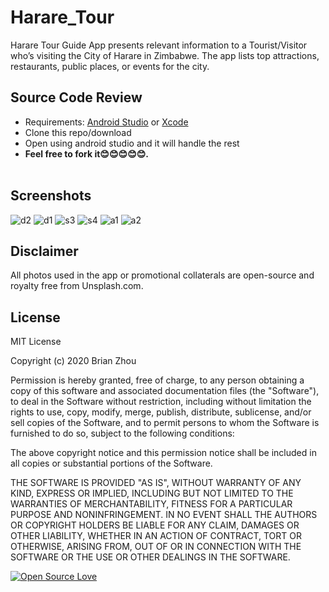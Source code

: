 # Harare_Tour
Harare Tour Guide App presents relevant information to a Tourist/Visitor who’s visiting the City of Harare in Zimbabwe. 
The app lists top attractions, restaurants, public places, or events for the city.

## Source Code Review
* Requirements: [Android Studio](https://developer.android.com/studio/) or [Xcode](https://developer.apple.com/xcode/)<br />
* Clone this repo/download 
* Open using android studio and it will handle the rest
* **Feel free to fork it😊😊😊😊😊.**<br /><br />


## Screenshots
![d2](https://user-images.githubusercontent.com/39838697/80272827-b4028f00-86c4-11ea-8f5b-fec9d003a54a.png)
![d1](https://user-images.githubusercontent.com/39838697/80272828-b664e900-86c4-11ea-8a79-26ea8bc0164e.png)
![s3](https://user-images.githubusercontent.com/39838697/80272716-d0ea9280-86c3-11ea-9599-73e272e24431.png)
![s4](https://user-images.githubusercontent.com/39838697/80272719-d5af4680-86c3-11ea-8820-e2cef7a39eb9.png)
![a1](https://user-images.githubusercontent.com/39838697/80272866-32f7c780-86c5-11ea-9f27-4f37083fd163.png)
![a2](https://user-images.githubusercontent.com/39838697/80272867-355a2180-86c5-11ea-8278-71adbc825e74.png)



## Disclaimer
All photos used in the app or promotional collaterals are open-source and royalty free from Unsplash.com.

## License
MIT License

Copyright (c) 2020 Brian Zhou

Permission is hereby granted, free of charge, to any person obtaining a copy
of this software and associated documentation files (the "Software"), to deal
in the Software without restriction, including without limitation the rights
to use, copy, modify, merge, publish, distribute, sublicense, and/or sell
copies of the Software, and to permit persons to whom the Software is
furnished to do so, subject to the following conditions:

The above copyright notice and this permission notice shall be included in all
copies or substantial portions of the Software.

THE SOFTWARE IS PROVIDED "AS IS", WITHOUT WARRANTY OF ANY KIND, EXPRESS OR
IMPLIED, INCLUDING BUT NOT LIMITED TO THE WARRANTIES OF MERCHANTABILITY,
FITNESS FOR A PARTICULAR PURPOSE AND NONINFRINGEMENT. IN NO EVENT SHALL THE
AUTHORS OR COPYRIGHT HOLDERS BE LIABLE FOR ANY CLAIM, DAMAGES OR OTHER
LIABILITY, WHETHER IN AN ACTION OF CONTRACT, TORT OR OTHERWISE, ARISING FROM,
OUT OF OR IN CONNECTION WITH THE SOFTWARE OR THE USE OR OTHER DEALINGS IN THE
SOFTWARE.

[![Open Source Love](https://badges.frapsoft.com/os/v2/open-source-200x33.png?v=103)](https://github.com/ellerbrock/open-source-badge/)  

